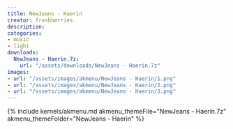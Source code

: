 ```yaml
---
title: NewJeans - Haerin
creator: freshberries
description: 
categories:
- music
- light
downloads:
  NewJeans - Haerin.7z:
    url: "/assets/downloads/NewJeans - Haerin.7z"
images:
- url: "/assets/images/akmenu/NewJeans - Haerin/1.png"
- url: "/assets/images/akmenu/NewJeans - Haerin/2.png"
- url: "/assets/images/akmenu/NewJeans - Haerin/3.png"
---
```


{% include kernels/akmenu.md akmenu_themeFile="NewJeans - Haerin.7z" akmenu_themeFolder="NewJeans - Haerin" %}
